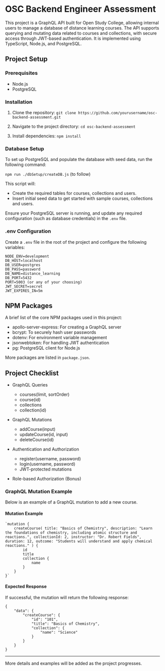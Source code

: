 # OSC Backend Engineer Assessment

This project is a GraphQL API built for Open Study College, allowing internal users to manage a database of distance learning courses. The API supports querying and mutating data related to courses and collections, with secure access through JWT-based authentication. It is implemented using TypeScript, Node.js, and PostgreSQL.

## Project Setup

### Prerequisites

- Node.js
- PostgreSQL

### Installation

1. Clone the repository:
   `git clone https://github.com/yourusername/osc-backend-assessment.git`

2. Navigate to the project directory:
   `cd osc-backend-assessment`

3. Install dependencies:
   `npm install`

### Database Setup

To set up PostgreSQL and populate the database with seed data, run the following command:

`npm run ./dbSetup/createDB.js` (to follow)

This script will:

- Create the required tables for courses, collections and users.
- Insert initial seed data to get started with sample courses, collections and users.

Ensure your PostgreSQL server is running, and update any required configuration (such as database credentials) in the `.env` file.

### .env Configuration

Create a `.env` file in the root of the project and configure the following variables:

```
NODE_ENV=development
DB_HOST=localhost
DB_USER=postgres
DB_PASS=password
DB_NAME=distance_learning
DB_PORT=5432
PORT=5003 (or any of your choosing)
JWT_SECRET=secret
JWT_EXPIRES_IN=5m
```

## NPM Packages

A brief list of the core NPM packages used in this project:

- apollo-server-express: For creating a GraphQL server
- bcrypt: To securely hash user passwords
- dotenv: For environment variable management
- jsonwebtoken: For handling JWT authentication
- pg: PostgreSQL client for Node.js

More packages are listed in `package.json`.

## Project Checklist

- GraphQL Queries

  - courses(limit, sortOrder)
  - course(id)
  - collections
  - collection(id)

- GraphQL Mutations

  - addCourse(input)
  - updateCourse(id, input)
  - deleteCourse(id)

- Authentication and Authorization

  - register(username, password)
  - login(username, password)
  - JWT-protected mutations

- Role-based Authorization (Bonus)

### GraphQL Mutation Example

Below is an example of a GraphQL mutation to add a new course.

#### Mutation Example

```
`mutation {
    createCourse( title: "Basics of Chemistry", description: "Learn the foundations of chemistry, including atomic structure and reactions.", collectionId: 2, instructor: "Dr. Robert Fields", duration: 12, outcome: "Students will understand and apply chemical reactions." ) {
        id
        title
        collection {
            name
        }
    }
}`
```

#### Expected Response

If successful, the mutation will return the following response:

```
{
    "data": {
        "createCourse": {
            "id": "101",
            "title": "Basics of Chemistry",
            "collection": {
                "name": "Science"
            }
        }
    }
}
```

---

More details and examples will be added as the project progresses.
